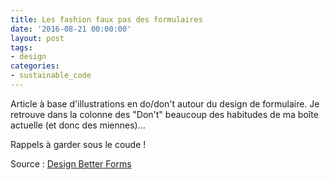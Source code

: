 ```yaml
---
title: Les fashion faux pas des formulaires
date: '2016-08-21 00:00:00'
layout: post
tags:
- design
categories:
- sustainable_code
---
```


Article à base d'illustrations en do/don't autour du design de formulaire. Je retrouve dans la colonne des "Don't" beaucoup des habitudes de ma boîte actuelle (et donc des miennes)...

Rappels à garder sous le coude !

<!--more-->


Source : [Design Better Forms][source]

[source]: https://uxdesign.cc/design-better-forms-96fadca0f49c#.76bysrvmn
